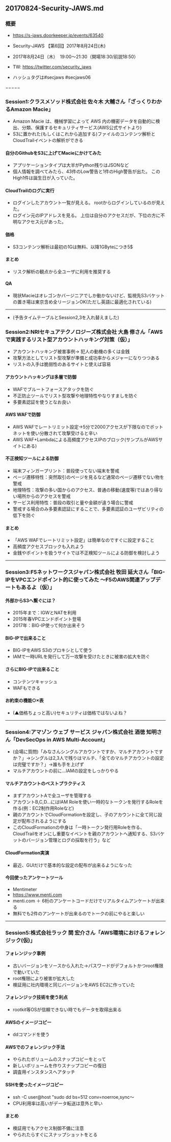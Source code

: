 20170824-Security-JAWS.md
-----

### 概要

* https://s-jaws.doorkeeper.jp/events/63540
* Security-JAWS 【第6回】2017年8月24日(木)
* 2017年8月24日（木）　19:00～21:30（開場18:30/前説18:50）

* TW: https://twitter.com/security_jaws
* ハッシュタグは#secjaws #secjaws06

−−−−−

### Session1:クラスメソッド株式会社 佐々木 大輔さん「ざっくりわかるAmazon Macie」
* Amazon Macie は、機械学習によって AWS 内の機密データを自動的に検出、分類、保護するセキュリティサービス(AWS公式サイトより)
* S3に置かれた(もしくはこれから追加する)ファイルのコンテンツ解析とCloudTrailイベントの解析ができる

#### 自分のGithubをS3に上げてMacieにかけてみた
* アプリケーションタイプは大半がPython残りはJSONなど
* 個人情報を調べてみたら、43件のLow警告と1件のHigh警告が出た。 このHigh1件は誕生日が入っていた。

#### CloudTrailのログに実行
* ログインしたアカウント一覧が見える。 rootからログインしているのが見えた。
* ログイン元のIPアドレスを見る。 上位は自分のアクセスだが、下位の方に不明なアクセス元があった。

#### 価格
* S3コンテンツ解析は最初の1Gは無料、以降1GByteにつき5$

#### まとめ
* リスク解析の観点から全ユーザに利用を推奨する

#### QA
* 現状Macieはオレゴンかバージニアでしか動かないけど、監視先S3バケットの置き場は東京含め全リージョンOK(ただし英語に最適化されている)

-----

* (予告タイムテーブルとSession2,3を入れ替えました)

### Session2:NRIセキュアテクノロジーズ株式会社 大島 修さん「AWSで実践するリスト型アカウントハッキング対策（仮）」

* アカウントハッキング被害事例→ 犯人の動機の多くは金銭
* 攻撃方法としてリスト型攻撃が準備と成功率からメジャーになりつつある
* リストの入手は脆弱性のあるサイトと使えば容易

#### アカウントハッキングは多層で防御
* WAFでブルートフォースアタックを防ぐ
* 不正防止ツールでリスト型攻撃や地理特性やなりすましを防ぐ
* 多要素認証を使うとなお良い

#### AWS WAFで防御
* AWS WAFでレートリミット設定→5分で2000アクセスが下限なのでボットネットを使い分散されて攻撃受けると辛い
* AWS WAF+Lambdaによる高頻度アクセスIPのブロック(サンプルがAWSサイトにある)

#### 不正検知ツールによる防御
* 端末フィンガープリント：普段使ってない端末を警戒
* ページ遷移特性：突然取引のページを見るなど通常のページ遷移でない物を警戒
* 地理特性：攻撃の多い国からのアクセス、普通の移動(速度等)ではあり得ない場所からのアクセスを警戒
* サービス利用特性：普段の取引と量や金額が違う場合に警戒
* 警戒する場合のみ多要素認証にすることで、多要素認証のユーザビリティの低下を防ぐ

#### まとめ
* 「AWS WAFでレートリミット設定」は簡単なのですぐに設定すること
* 高頻度アクセスブロックも入れよう
* 金銭やポイントを扱うサイトでは不正検知ツールによる防御を検討しよう

-----

### Session3:F5ネットワークスジャパン株式会社 牧田 延大さん「BIG-IPをVPCエンドポイント的に使ってみた 〜F5のAWS関連アップデートもあるよ（仮）」

#### 外部からS3へ繋ぐには？
* 2015年まで：IGWとNATを利用
* 2015年春VPCエンドポイント登場
* 2017年：BIG-IP使って何か出来そう

#### BIG-IPで出来ること
* BIG-IPをAWS S3のプロキシとして使う
* IAMで一時URLを発行して万一攻撃を受けたときに被害の拡大を防ぐ

#### さらにBIG-IPで出来ること
* コンテンツキャッシュ
* WAFもできる

#### お約束の機能○×表
* (▲価格ちょっと高い)セキュリティは価格ではないよね？

-----

### Session4:アマゾン ウェブ サービス ジャパン株式会社 酒徳 知明さん「DevSecOps in AWS Multi-Account」

* (会場に質問)「みなさんシングルアカウントですか、マルチアカウントですか？」→シングルは2,3人で残りはマルチ、「全てのマルチアカウントの設定は完璧ですか？」→誰も手を上げず
* マルチアカウントの前に…IAMの設定をしっかりやる

#### マルチアカウントのベストプラクティス
* まずアカウントAで全ユーザを管理する
* アカウントB,C,D…にはIAM Roleを使い一時的なトークンを発行するRoleを作る(例：EC2制作用Roleなど)
* 親のアカウントでCloudFormationを設定し、子のアカウントに全て同じ設定が配布されるようにする
* このCloudFormationの中身は「一時トークン発行用Roleを作る、CloudTrailをオンにし重要なイベントを親のアカウントへ通知する、S3バケットのバージョン管理とログの採取を行う」など

#### CloudFormation実演
* 最近、GUIだけで基本的な設定の配布が出来るようになった

#### 今回使ったアンケートツール
* Mentimeter
* https://www.menti.com
* menti.com ＋ 6桁のアンケートコードだけでリアルタイムアンケートが出来る
* 無料でも2件のアンケートが出来るのでトークの前にやると楽しい

-----

### Session5:株式会社ラック 関 宏介さん「AWS環境におけるフォレンジック(仮)」

#### フォレンジック事例
* 古いバージョンをソースから入れた→パスワードがデフォルトかつroot権限で動いていた
* root権限により被害が拡大した
* 検証用に社内環境と同じバージョンをAWS EC2に作っていた

#### フォレンジック技術を使う利点
* rootkit等OSが信頼できない時でもデータを取得出来る

#### AWSのイメージコピー
* ddコマンドを使う

#### AWSでのフォレンジック手法
* やられたボリュームのスナップコピーをとって
* 新しいボリュームを作りスナップコピーの復旧
* 調査用インスタンスへアタッチ

#### SSHを使ったイメージコピー
* ssh -C user@host "sudo dd bs=512 conv=noerroe,sync〜
* CPU利用率は高いがデータ転送は意外と早い

#### まとめ
* 検証用でもアクセス制御不備に注意
* やられたらすぐにスナップショットをとる
